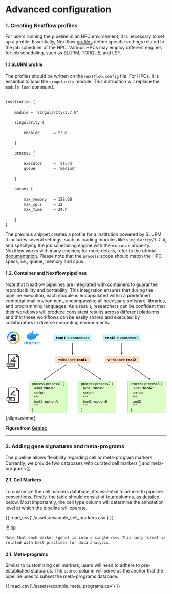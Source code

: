 # Advanced configuration

### 1. Creating Nextflow profiles

For users running the pipeline in an HPC environment, it is necessary to set up a profile. Essentially, Nextflow [profiles](https://www.nextflow.io/docs/latest/config.html#config-profiles) define specific settings related to the job scheduler of the HPC. Various HPCs may employ different engines for job scheduling, such as SLURM, TORQUE, and LSF. 

#### 1.1 SLURM profile

The profiles should be written on the `nextflow.config` file. For HPCs, it is essential to load the `singularity` module. This instruction will replace the `module load` command.

```{ .bash .copy }

institution {

    module = 'singularity/3.7.0'

    singularity {

        enabled      = true

    }

    process {

        executor     = 'slurm'
        queue        = 'medium'

    }

    params {

        max_memory   = 128.GB
        max_cpus     = 32
        max_time     = 24.h

    }
}

```

The previous snippet creates a profile for a institution powered by SLURM. It includes several settings, such as loading modules like `singularity/3.7.0`, and specifying the job scheduling engine with the `executor` property. Nextflow works with many engines; for more details, refer to the official [documentation](https://nf-co.re/docs/usage/tutorials/step_by_step_institutional_profile). Please note that the `process` scope should match the HPC specs, i.e., queue, memory and cpus.

#### 1.2. Container and Nextflow pipelines

Note that Nextflow pipelines are integrated with containers to guarantee reproducibility and portability. This integration ensures that during the pipeline execution, each module is encapsulated within a predefined computational environment, encompassing all necessary software, libraries, and programming languages. As a result, researchers can be confident that their workflows will produce consistent results across different platforms and that these workflows can be easily shared and executed by collaborators in diverse computing environments.

![Image caption](figures/schema-geniac-container.gif){align=center}

**Figure from [Geniac](https://open-research-europe.ec.europa.eu/articles/1-76)**

---

### 2. Adding gene signatures and meta-programs


The pipeline allows flexibility regarding cell or meta-program markers. Currently, we provide two databases with curated cell markers [1](https://github.com/break-through-cancer/btc-scrna-pipeline/blob/main/assets/cell_markers_database.csv) and meta-programs [2](https://github.com/break-through-cancer/btc-scrna-pipeline/blob/main/assets/meta_programs_database.csv).

#### 2.1. Cell Markers

To customize the cell markers database, it's essential to adhere to pipeline conventions. Firstly, the table should consist of four columns, as detailed below. Most importantly, the cell type column will determine the annotation level at which the pipeline will operate.

{{ read_csv('./assets/example_cell_markers.csv') }}

!!! tip

    Note that each marker (gene) is into a single row. This long format is related with best practices for data analysis.

#### 2.1. Meta-programs

Similar to customizing cell markers, users will need to adhere to pre-established standards. The `source` column will serve as the anchor that the pipeline uses to subset the meta-programs database.

{{ read_csv('./assets/example_meta_programs.csv') }}

